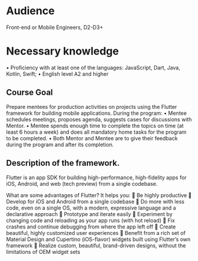# Audience
Front-end or Mobile Engineers, D2-D3+

# Necessary knowledge
•	Proficiency with at least one of the languages: JavaScript, Dart, Java, Kotlin, Swift;
•	English level A2 and higher

## Course Goal
Prepare mentees for production activities on projects using the Flutter framework for building mobile applications.
During the program:
•	Mentee schedules meetings, proposes agenda, suggests cases for discussions with Mentor.
•	Mentee spends enough time to complete the topics on time (at least 6 hours a week) and does all mandatory home tasks for the program to be completed.
•	Both Mentor and Mentee are to give their feedback during the program and after its completion.

## Description of the framework.

Flutter is an app SDK for building high-performance,
high-fidelity apps for iOS, Android, and web (tech preview) from a single codebase.

What are some advantages of Flutter? It helps you:
	Be highly productive
	Develop for iOS and Android from a single codebase
	Do more with less code, even on a single OS, with a modern, expressive language and a declarative approach
	Prototype and iterate easily
	Experiment by changing code and reloading as your app runs (with hot reload)
	Fix crashes and continue debugging from where the app left off
	Create beautiful, highly customized user experiences
	Benefit from a rich set of Material Design and Cupertino (iOS-flavor) widgets built using Flutter’s own framework
	Realize custom, beautiful, brand-driven designs, without the limitations of OEM widget sets
